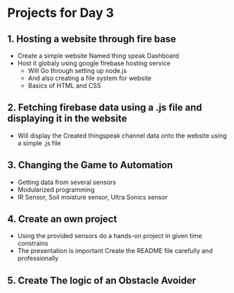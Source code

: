 # Projects for Day 3

## 1.  Hosting a website through fire base

- Create a simple website Named thing speak Dashboard 
- Host it globaly using google firebase hosting service
	- Will Go through setting up node.js
	- And also creating a file system for website
	- Basics of HTML and CSS

## 2. Fetching firebase data using a .js file and displaying it in the website

- Will display the Created thingspeak channel data onto the website using a simple .js file

## 3. Changing the Game to Automation

- Getting data from several sensors
- Modularized programming
- IR Sensor, Soil moisture sensor, Ultra Sonics sensor

## 4. Create an own project

- Using the provided sensors do a hands-on project in given time constrains
- The presentation is important Create the README file carefully and professionally

## 5. Create The logic of an Obstacle Avoider 